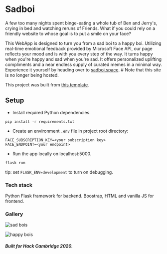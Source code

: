 # Sadboi

A few too many nights spent binge-eating a whole tub of Ben and Jerry's, crying in bed and watching reruns of Friends. What if you could rely on a friendly website to whose goal is to put a smile on your face?

This WebApp is designed to turn you from a sad boi to a happy boi. Utilizing real-time emotional feedback provided by Microsoft Face API, our page reflects your mood and is with you every step of the way. It turns happy when you're happy and sad when you're sad. It offers personalized uplifting compliments and a near endless supply of curated memes in a minimal way. Experience it yourself by heading over to [sadboi.space](http://sadboi.space). # Note that this site is no longer being hosted.

This project was built from [this template](https://github.com/jimbobbennett/Hackathon-CaptureImageForFaceDetection).


## Setup

- Install required Python dependencies.
```
pip install -r requirements.txt
```

- Create an environment `.env` file in project root directory:
```
FACE_SUBSCRIPTION_KEY=<your subscription key>
FACE_ENDPOINT=<your endpoint>
```

- Run the app locally on localhost:5000.
```
flask run
```
tip: set `FLASK_ENV=development` to turn on debugging.


### Tech stack
Python Flask framework for backend. Boostrap, HTML and vanilla JS for frontend.

### Gallery
![sad bois](https://challengepost-s3-challengepost.netdna-ssl.com/photos/production/software_photos/000/913/393/datas/gallery.jpg)

![happy bois](https://challengepost-s3-challengepost.netdna-ssl.com/photos/production/software_photos/000/913/394/datas/gallery.jpg)

##### Built for Hack Cambridge 2020.



